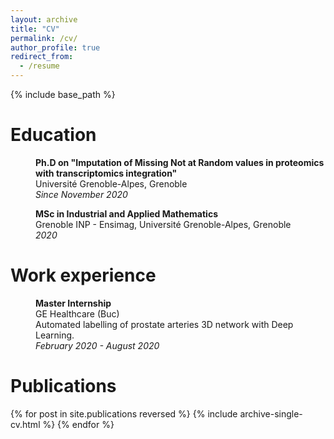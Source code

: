 ```yaml
---
layout: archive
title: "CV"
permalink: /cv/
author_profile: true
redirect_from:
  - /resume
---
```


{% include base_path %}

Education
======

<p style="margin-left: 40px"><b>Ph.D on "Imputation of Missing Not at Random values in proteomics with transcriptomics integration"</b>
<br>Université Grenoble-Alpes, Grenoble
<br><i>Since November 2020</i></p>

<p style="margin-left: 40px"><b>MSc in Industrial and Applied Mathematics</b>
<br>Grenoble INP - Ensimag, Université Grenoble-Alpes, Grenoble
<br><i>2020</i></p>

Work experience
======

<p style="margin-left: 40px"><b>Master Internship</b>
<br>GE Healthcare (Buc)
<br>Automated labelling of prostate arteries 3D network with Deep Learning.
<br><i>February 2020 - August 2020</i></p>


Publications
======

{% for post in site.publications reversed %}
    {% include archive-single-cv.html %}
{% endfor %} 
